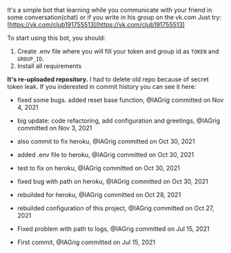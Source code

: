 It's a simple bot that learning while you communicate with your friend in some conversation(chat) or if you
write in his group on the vk.com 
Just try: [https://vk.com/club191755513](https://vk.com/club191755513)


To start using this bot, you should: 
1. Create .env file where you will fill your token and group id as `TOKEN` and `GROUP_ID`.
2. Install all requirements

**It's re-uploaded repository.** I had to delete old repo because of secret token leak. If you inderested in commit history you can see it here:

- fixed some bugs. added reset base function, @IAGrig committed on Nov 4, 2021

- big update: code refactoring, add configuration and greetings, @IAGrig committed on Nov 3, 2021

- also commit to fix heroku, @IAGrig committed on Oct 30, 2021

- added .env file to heroku, @IAGrig committed on Oct 30, 2021

- test to fix on heroku, @IAGrig committed on Oct 30, 2021

- fixed bug with path on heroku, @IAGrig committed on Oct 30, 2021

- rebuilded for heroku, @IAGrig committed on Oct 28, 2021

- rebuilded configuration of this project, @IAGrig committed on Oct 27, 2021

- Fixed problem with path to logs, @IAGrig committed on Jul 15, 2021

- First commit, @IAGrig committed on Jul 15, 2021
